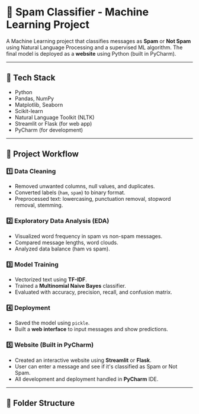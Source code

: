# 📧 Spam Classifier - Machine Learning Project

A Machine Learning project that classifies messages as **Spam** or **Not Spam** using Natural Language Processing and a supervised ML algorithm. The final model is deployed as a **website** using Python (built in PyCharm).

---

## 🧰 Tech Stack

- Python
- Pandas, NumPy
- Matplotlib, Seaborn
- Scikit-learn
- Natural Language Toolkit (NLTK)
- Streamlit or Flask (for web app)
- PyCharm (for development)

---

## 🔄 Project Workflow

### 1️⃣ Data Cleaning
- Removed unwanted columns, null values, and duplicates.
- Converted labels (`ham`, `spam`) to binary format.
- Preprocessed text: lowercasing, punctuation removal, stopword removal, stemming.

### 2️⃣ Exploratory Data Analysis (EDA)
- Visualized word frequency in spam vs non-spam messages.
- Compared message lengths, word clouds.
- Analyzed data balance (ham vs spam).

### 3️⃣ Model Training
- Vectorized text using **TF-IDF**.
- Trained a **Multinomial Naive Bayes** classifier.
- Evaluated with accuracy, precision, recall, and confusion matrix.

### 4️⃣ Deployment
- Saved the model using `pickle`.
- Built a **web interface** to input messages and show predictions.

### 5️⃣ Website (Built in PyCharm)
- Created an interactive website using **Streamlit** or **Flask**.
- User can enter a message and see if it's classified as Spam or Not Spam.
- All development and deployment handled in **PyCharm** IDE.

---

## 📁 Folder Structure

